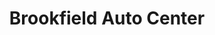 ---
title: "Brookfield Auto Center"
url: /brookfield/brookfield-auto-center/
shop: Autowerkstatt
---
